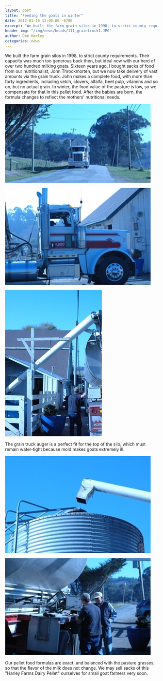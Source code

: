 ```yaml
---
layout: post
title: "Feeding the goats in winter"
date: 2012-01-16 12:00:00 -0700
excerpt: "We built the farm grain silos in 1998, to strict county requirements. Their capacity was much too generous ..."
header-img: "/img/news/heads/111_graintruck1.JPG"
author: Dee Harley
categories: news
---
```

We built the farm grain silos in 1998, to strict county requirements.
Their capacity was much too generous back then, but ideal now with our
herd of over two hundred milking goats. Sixteen years ago, I bought
sacks of food from our nutritionalist, John Throckmorten, but we now
take delivery of vast amounts via the grain truck. John makes a
complete food, with more than forty ingredients, including vetch,
clovers, alfalfa, beet pulp, vitamins and so on, but no actual grain.
In winter, the food value of the pasture is low, so we compensate for
that in this pellet food. After the babies are born, the formula
changes to reflect the mothers' nutritional needs.

![image](/img/news/111_graintruck1.JPG)

![image](/img/news/111_graintruck2.JPG)

![image](/img/news/111_graintruck3.JPG)

The grain truck auger is a perfect fit for the top  of the silo, which
must remain water-tight because mold makes goats  extremely ill.

![image](/img/news/111_graintruck4.JPG)

![image](/img/news/111_graintruck5.JPG)

Our pellet food formulas are exact, and balanced with the pasture
grasses, so that the flavor of the milk does not change. We may sell
sacks of this &quot;Harley Farms Dairy Pellet&quot; ourselves for
small goat farmers very soon.

